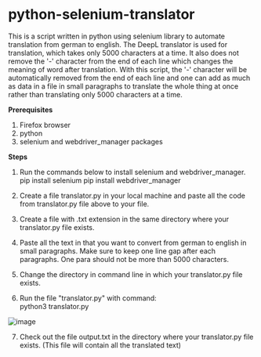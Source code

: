 # python-selenium-translator
This is a script written in python using selenium library to automate translation from german to english. The DeepL translator is used  for translation, which takes only 5000 characters at a time. It also does not remove the '-' character from the end of each line which changes the meaning of word after translation. With this script, the '-' character will be automatically removed from the end of each line and one can add as much as data in a file in small paragraphs to translate the whole thing at once rather than translating only 5000 characters at a time.

**Prerequisites**
1. Firefox browser
2. python
3. selenium and webdriver_manager packages

**Steps**
1. Run the commands below to install selenium and webdriver_manager.<br />
   pip install selenium
   pip install webdriver_manager
   
2. Create a file translator.py in your local machine and paste all the code from translator.py file above to your file.
3. Create a file with .txt extension in the same directory where your translator.py file exists.
4. Paste all the text in that you want to convert from german to english in small paragraphs. Make sure to keep one line gap after each paragraphs. One para should not be more than 5000 characters.
5. Change the directory in command line in which your translator.py file exists.
6. Run the file "translator.py" with command:<br />
   python3 translator.py
 
![image](https://user-images.githubusercontent.com/89373629/235847090-3b5ad5c1-60a0-471b-830a-17aadfc94b38.png)

7. Check out the file output.txt in the directory where your translator.py file exists. (This file will contain all the translated text)

